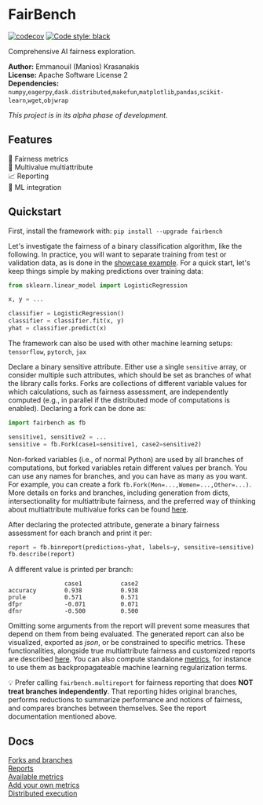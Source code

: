 # FairBench
[![codecov](https://codecov.io/gh/mever-team/FairBench/branch/main/graph/badge.svg?token=qeiNv3DN0W)](https://codecov.io/gh/mever-team/FairBench)
[![Code style: black](https://img.shields.io/badge/code%20style-black-000000.svg)](https://github.com/psf/black)

Comprehensive AI fairness exploration.

**Author:** Emmanouil (Manios) Krasanakis<br>
**License:**  Apache Software License 2<br>
**Dependencies:** `numpy`,`eagerpy`,`dask.distributed`,`makefun`,`matplotlib`,`pandas`,`scikit-learn`,`wget`,`objwrap`<br>

*This project is in its alpha phase of development.*

## Features

:blue_heart: Fairness metrics <br>
:flags: Multivalue multiattribute <br>
:chart_with_upwards_trend: Reporting<br>
:wrench: ML integration

## Quickstart
First, install the framework with: `pip install --upgrade fairbench`

Let's investigate the fairness of a binary classification algorithm,
like the following. In practice, you will want to separate training 
from test or validation data, as is done in the 
[showcase example](examples/showcase.ipynb). For a quick start,
let's keep things simple by making predictions over training data:

```python
from sklearn.linear_model import LogisticRegression

x, y = ...

classifier = LogisticRegression()
classifier = classifier.fit(x, y)
yhat = classifier.predict(x)
```

The framework can also be used with other 
machine learning setups: `tensorflow`, `pytorch`, `jax`

Declare a binary sensitive attribute. Either use
a single `sensitive` array,
or consider multiple such attributes, 
which should be set as branches of what
the library calls forks. Forks are
collections of different
variable values for which calculations, such as
fairness assessment, are independently computed
(e.g., in parallel if the distributed mode of
computations is enabled).
Declaring a fork can be done as:

```python
import fairbench as fb

sensitive1, sensitive2 = ...
sensitive = fb.Fork(case1=sensitive1, case2=sensitive2)
```

Non-forked variables (i.e., of normal Python)
are used by all branches of computations, but forked variables
retain different values per branch. You can use any names 
for branches, and you can have as many
as you want. For example, you
can create a fork `fb.Fork(Men=...,Women=...,Other=...)`. 
More details on forks and branches, 
including generation from dicts, intersectionality for
multiattribute fairness, 
and the preferred way of thinking about multiattribute multivalue forks 
can be found [here](docs/branches.md).

After declaring the protected attribute, generate a
binary fairness assessment for each branch 
and print it per:

```python
report = fb.binreport(predictions=yhat, labels=y, sensitive=sensitive)
fb.describe(report)
```

A different value is printed per branch:

```
                case1           case2          
accuracy        0.938           0.938          
prule           0.571           0.571          
dfpr            -0.071          0.071          
dfnr            -0.500          0.500  
```

Omitting some arguments from the report will 
prevent some measures that depend on them 
from being evaluated. The generated report can also 
be visualized, exported as *json*,
or be constrained to specific metrics. These 
functionalities, alongside true multiattribute
fairness and customized reports
are described [here](docs/reports.md). 
You can also compute standalone [metrics](docs/metrics.md),
for instance to use them as backpropagateable 
machine learning regularization terms.

:bulb: Prefer calling `fairbench.multireport` for
fairness reporting that does **NOT treat branches independently**.
That reporting hides original branches, performs reductions
to summarize performance and notions of fairness,
and compares branches between themselves. See the report
documentation mentioned above.


## Docs
[Forks and branches](docs/branches.md)<br>
[Reports](docs/reports.md)<br>
[Available metrics](docs/metrics.md)<br>
[Add your own metrics](CONTRIBUTING.md)<br>
[Distributed execution](docs/distributed.md)
